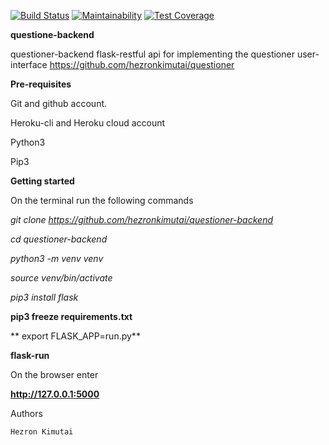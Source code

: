 
[![Build Status](https://travis-ci.org/hezronkimutai/questioner-backend.svg?branch=master)](https://travis-ci.org/hezronkimutai/questioner-backend)
[![Maintainability](https://api.codeclimate.com/v1/badges/6ba099c18d364dae0489/maintainability)](https://codeclimate.com/github/hezronkimutai/questioner-backend/maintainability)
[![Test Coverage](https://api.codeclimate.com/v1/badges/6ba099c18d364dae0489/test_coverage)](https://codeclimate.com/github/hezronkimutai/questioner-backend/test_coverage)

**questione-backend**

questioner-backend  flask-restful api for implementing the questioner user-interface https://github.com/hezronkimutai/questioner  

**Pre-requisites**

Git and github account.

Heroku-cli and Heroku cloud account

Python3

Pip3


**Getting started**

On the terminal run the following commands

*git clone https://github.com/hezronkimutai/questioner-backend*

*cd questioner-backend*

*python3 -m venv venv*

*source venv/bin/activate*

*pip3 install flask*

**pip3 freeze requirements.txt**

** export FLASK_APP=run.py**

**flask-run**


On the browser enter

**http://127.0.0.1:5000**



Authors

    Hezron Kimutai
